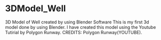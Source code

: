 # 3DModel_Well
3D Model of Well created by using Blender Software
This is my first 3d model done by using Blender.
I have created this model using the Youtube Tutirial by Polygon Runway.
CREDITS: Polygon Runway(YOUTUBE).
